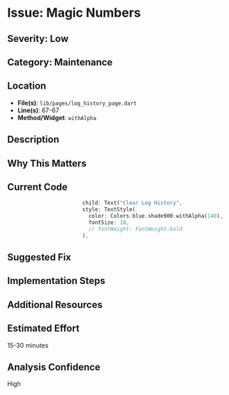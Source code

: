 # Issue: Magic Numbers

## Severity: Low

## Category: Maintenance

## Location
- **File(s)**: `lib/pages/log_history_page.dart`
- **Line(s)**: 67-67
- **Method/Widget**: `withAlpha`

## Description


## Why This Matters


## Current Code
```dart
                        child: Text("Clear Log History",
                        style: TextStyle(
                          color: Colors.blue.shade900.withAlpha(140),
                          fontSize: 18,
                          // fontWeight: FontWeight.bold
                        ), 
```

## Suggested Fix


## Implementation Steps


## Additional Resources


## Estimated Effort
15-30 minutes

## Analysis Confidence
High
